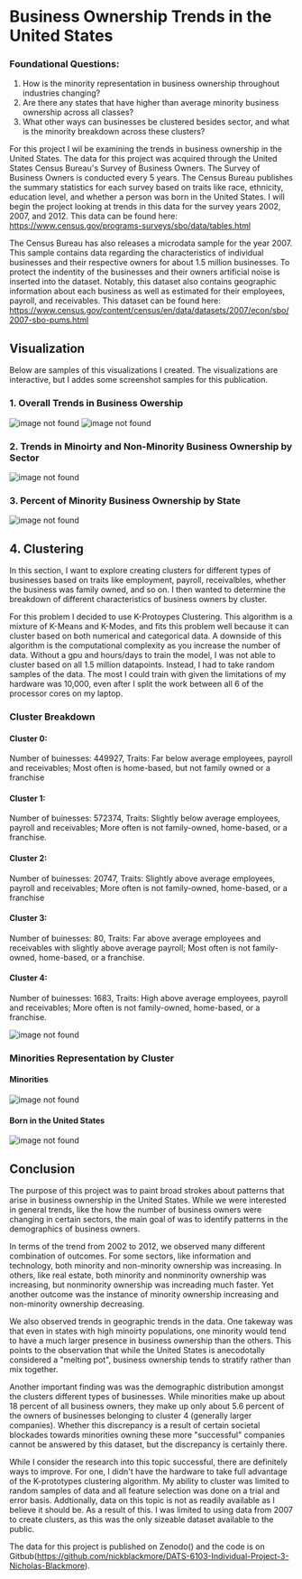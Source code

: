 # Business Ownership Trends in the United States

### Foundational Questions: 
1. How is the minority representation in business ownership throughout industries changing?
2. Are there any states that have higher than average minority business ownership across all classes?
3. What other ways can businesses be clustered besides sector, and what is the minority breakdown across these clusters?

For this project I wil be examining the trends in business ownership in the United States. The data for this project was acquired through the United States Census Bureau's Survey of Business Owners. The Survey of Business Owners is conducted every 5 years. The Census Bureau publishes the summary statistics for each survey based on traits like race, ethnicity, education level, and whether a person was born in the United States. I will begin the project looking at trends in this data for the survey years 2002, 2007, and 2012. This data can be found here: https://www.census.gov/programs-surveys/sbo/data/tables.html

The Census Bureau has also releases a microdata sample for the year 2007. This sample contains data regarding the characteristics of individual businesses and their respective owners for about 1.5 million businesses. To protect the indentity of the businesses and their owners artificial noise is inserted into the dataset. Notably, this dataset also contains geographic information about each business as well as estimated for their employees, payroll, and receivables. This dataset can be found here: https://www.census.gov/content/census/en/data/datasets/2007/econ/sbo/2007-sbo-pums.html

## Visualization
Below are samples of this visualizations I created. The visualizations are interactive, but I addes some screenshot samples for this publication.

### 1. Overall Trends in Business Owership
<img src="Single Line Chart.png" alt="image not found" class="inline"/>
<img src="Pie Chart.png" alt="image not found" class="inline"/>

### 2. Trends in Minoirty and Non-Minority Business Ownership by Sector
<img src="Minority Line Chart.png" alt="image not found" class="inline"/>

### 3. Percent of Minority Business Ownership by State
<img src="Choropleth.png" alt="image not found" class="inline"/>

## 4. Clustering
In this section, I want to explore creating clusters for different types of businesses based on traits like employment, payroll, receivalbles, whether the business was family owned, and so on. I then wanted to determine the breakdown of different characteristics of business owners by cluster. 

For this problem I decided to use K-Protoypes Clustering. This algorithm is a mixture of K-Means and K-Modes, and fits this problem well because it can cluster based on both numerical and categorical data. A downside of this algorithm is the computational complexity as you increase the number of data. Without a gpu and hours/days to train the model, I was not able to cluster based on all 1.5 million datapoints. Instead, I had to take random samples of the data. The most I could train with given the limitations of my hardware was 10,000, even after I split the work between all 6 of the processor cores on my laptop.

### Cluster Breakdown

#### Cluster 0:
Number of buinesses: 449927, Traits: Far below average employees, payroll and receivables; Most often is home-based, but not family owned or a franchise

#### Cluster 1: 
Number of buinesses: 572374, Traits: Slightly below average employees, payroll and receivables; More often is not family-owned, home-based, or a franchise. 

#### Cluster 2: 
Number of buinesses: 20747, Traits: Slightly above average employees, payroll and receivables; More often is not family-owned, home-based, or a franchise

#### Cluster 3:
Number of buinesses: 80, Traits: Far above average employees and receivables with slightly above average payroll; Most often is not family-owned, home-based, or a franchise.

#### Cluster 4:
Number of buinesses: 1683, Traits: High above average employees, payroll and receivables; More often is not family-owned, home-based, or a franchise. 

<img src="Cluster.png" alt="image not found" class="inline"/>

### Minorities Representation by Cluster
#### Minorities
<img src="Minorities by Cluster.png" alt="image not found" class="inline"/>

#### Born in the United States
<img src="Born In USA by Cluster.png" alt="image not found" class="inline"/>


## Conclusion

The purpose of this project was to paint broad strokes about patterns that arise in business ownership in the United States. While we were interested in general trends, like the how the number of business owners were changing in certain sectors, the main goal of was to identify patterns in the demographics of business owners. 

In terms of the trend from 2002 to 2012, we observed many different combination of outcomes. For some sectors, like information and technology, both minority and non-minority ownership was increasing. In others, like real estate, both minority and nonminority ownership was increasing, but nonminority ownership was increading much faster. Yet another outcome was the instance of minority ownership increasing and non-minority ownership decreasing.

We also observed trends in geographic trends in the data. One takeway was that even in states with high minoirty populations, one minority would tend to have a much larger presence in business ownership than the others. This points to the observation that while the United States is anecodotally considered a "melting pot", business ownership tends to stratify rather than mix together. 

Another important finding was was the demographic distribution amongst the clusters different types of businesses. While minorities make up about 18 percent of all business owners, they make up only about 5.6 percent of the owners of businesses belonging to cluster 4 (generally larger companies). Whether this discrepancy is a result of certain societal blockades towards minorities owning these more "successful" companies cannot be answered by this dataset, but the discrepancy is certainly there.  

While I consider the research into this topic successful, there are definitely ways to improve. For one, I didn't have the hardware to take full advantage of the K-prototypes clustering algorithm. My ability to cluster was limited to random samples of data and all feature selection was done on a trial and error basis.
Addtionally, data on this topic is not as readily available as I believe it should be. As a result of this. I was limited to using data from 2007 to create clusters, as this was the only sizeable dataset available to the public.

The data for this project is published on Zenodo() and the code is on Gitbub(https://github.com/nickblackmore/DATS-6103-Individual-Project-3-Nicholas-Blackmore). 
